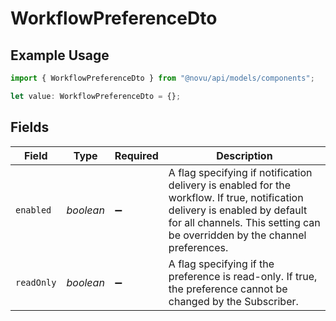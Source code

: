 # WorkflowPreferenceDto

## Example Usage

```typescript
import { WorkflowPreferenceDto } from "@novu/api/models/components";

let value: WorkflowPreferenceDto = {};
```

## Fields

| Field                                                                                                                                                                                                     | Type                                                                                                                                                                                                      | Required                                                                                                                                                                                                  | Description                                                                                                                                                                                               |
| --------------------------------------------------------------------------------------------------------------------------------------------------------------------------------------------------------- | --------------------------------------------------------------------------------------------------------------------------------------------------------------------------------------------------------- | --------------------------------------------------------------------------------------------------------------------------------------------------------------------------------------------------------- | --------------------------------------------------------------------------------------------------------------------------------------------------------------------------------------------------------- |
| `enabled`                                                                                                                                                                                                 | *boolean*                                                                                                                                                                                                 | :heavy_minus_sign:                                                                                                                                                                                        | A flag specifying if notification delivery is enabled for the workflow. If true, notification delivery is enabled by default for all channels. This setting can be overridden by the channel preferences. |
| `readOnly`                                                                                                                                                                                                | *boolean*                                                                                                                                                                                                 | :heavy_minus_sign:                                                                                                                                                                                        | A flag specifying if the preference is read-only. If true, the preference cannot be changed by the Subscriber.                                                                                            |